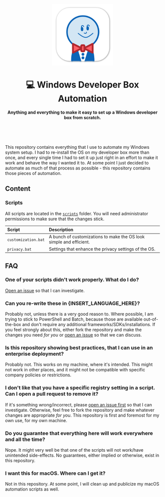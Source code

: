 <div align="center">
	<img alt="Project Logo" src="images/logo.png" width="200" height="200" />
	<h1>💻 Windows Developer Box Automation</h1>
	<p>
		<b>Anything and everything to make it easy to set up a Windows developer box from scratch.</b>
	</p>
	<br>
	<br>
	<br>
</div>

This repository contains everything that I use to automate my Windows system setup. I had to re-install the OS on my developer box more than once, and every single time I had to set it up just right in an effort to make it work and behave the way I wanted it to. At some point I just decided to automate as much of that process as possible - this repository contains those pieces of automation.

## Content

### Scripts

All scripts are located in the [`scripts`](https://github.com/dend/windows-dev-box/tree/main/scripts) folder. You will need administrator permissions to make sure that the changes stick.

| Script | Description |
|:-------|:------------|
| `customization.bat` | A bunch of customizations to make the OS look simple and efficient. |
| `privacy.bat`       | Settings that enhance the privacy settings of the OS.               |

## FAQ

### One of your scripts didn't work properly. What do I do?

[Open an issue](https://github.com/dend/windows-dev-box/issues) so that I can investigate.

### Can you re-write these in {INSERT_LANGUAGE_HERE}?

Probably not, unless there is a very good reason to. Where possible, I am trying to stick to PowerShell and Batch, because those are available out-of-the-box and don't require any additional frameworks/SDKs/installations. If you feel strongly about this, either fork the repository and make the changes you need _for you_ or [open an issue](https://github.com/dend/windows-dev-box/issues) so that we can discuss.

### Is this repository showing best practices, that I can use in an enterprise deployment?

Probably not. This works on my machine, where it's intended. This might not work in other places, and it might not be compatible with specific company policies or restrictions.

### I don't like that you have a specific registry setting in a script. Can I open a pull request to remove it?

If it's something wrong/incorrect, please [open an issue first](https://github.com/dend/windows-dev-box/issues) so that I can investigate. Otherwise, feel free to fork the repository and make whatever changes are appropriate _for you_. This repository is first and foremost for my own use, for my own machine.

### Do you guarantee that everything here will work everywhere and all the time?

Nope. It might very well be that one of the scripts will not work/have unintended side-effects. No guarantees, either implied or otherwise, exist in this repository.

### I want this for macOS. Where can I get it?

Not in this repository. At some point, I will clean up and publicize my macOS automation scripts as well.
